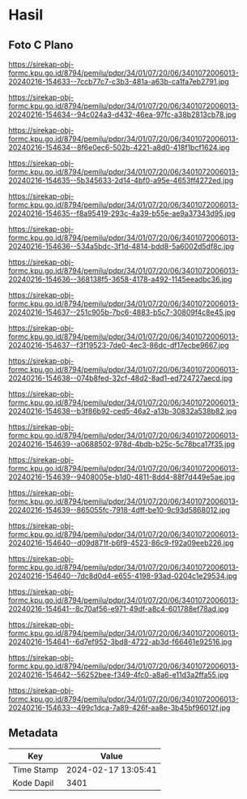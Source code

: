 # Hasil

## Foto C Plano

https://sirekap-obj-formc.kpu.go.id/8794/pemilu/pdpr/34/01/07/20/06/3401072006013-20240216-154633--7ccb77c7-c3b3-481a-a63b-ca1fa7eb2791.jpg

https://sirekap-obj-formc.kpu.go.id/8794/pemilu/pdpr/34/01/07/20/06/3401072006013-20240216-154634--94c024a3-d432-46ea-97fc-a38b2813cb78.jpg

https://sirekap-obj-formc.kpu.go.id/8794/pemilu/pdpr/34/01/07/20/06/3401072006013-20240216-154634--8f6e0ec6-502b-4221-a8d0-418f1bcf1624.jpg

https://sirekap-obj-formc.kpu.go.id/8794/pemilu/pdpr/34/01/07/20/06/3401072006013-20240216-154635--5b345633-2d14-4bf0-a95e-4653ff4272ed.jpg

https://sirekap-obj-formc.kpu.go.id/8794/pemilu/pdpr/34/01/07/20/06/3401072006013-20240216-154635--f8a95419-293c-4a39-b55e-ae9a37343d95.jpg

https://sirekap-obj-formc.kpu.go.id/8794/pemilu/pdpr/34/01/07/20/06/3401072006013-20240216-154636--534a5bdc-3f1d-4814-bdd8-5a6002d5df8c.jpg

https://sirekap-obj-formc.kpu.go.id/8794/pemilu/pdpr/34/01/07/20/06/3401072006013-20240216-154636--368138f5-3658-4178-a492-1145eeadbc36.jpg

https://sirekap-obj-formc.kpu.go.id/8794/pemilu/pdpr/34/01/07/20/06/3401072006013-20240216-154637--251c905b-7bc6-4883-b5c7-30809f4c8e45.jpg

https://sirekap-obj-formc.kpu.go.id/8794/pemilu/pdpr/34/01/07/20/06/3401072006013-20240216-154637--f3f19523-7de0-4ec3-86dc-df17ecbe9667.jpg

https://sirekap-obj-formc.kpu.go.id/8794/pemilu/pdpr/34/01/07/20/06/3401072006013-20240216-154638--074b8fed-32cf-48d2-8ad1-ed724727aecd.jpg

https://sirekap-obj-formc.kpu.go.id/8794/pemilu/pdpr/34/01/07/20/06/3401072006013-20240216-154638--b3f86b92-ced5-46a2-a13b-30832a538b82.jpg

https://sirekap-obj-formc.kpu.go.id/8794/pemilu/pdpr/34/01/07/20/06/3401072006013-20240216-154639--a0688502-978d-4bdb-b25c-5c78bca17f35.jpg

https://sirekap-obj-formc.kpu.go.id/8794/pemilu/pdpr/34/01/07/20/06/3401072006013-20240216-154639--9408005e-b1d0-4811-8dd4-88f7d449e5ae.jpg

https://sirekap-obj-formc.kpu.go.id/8794/pemilu/pdpr/34/01/07/20/06/3401072006013-20240216-154639--865055fc-7918-4dff-be10-9c93d5868012.jpg

https://sirekap-obj-formc.kpu.go.id/8794/pemilu/pdpr/34/01/07/20/06/3401072006013-20240216-154640--d09d871f-b6f9-4523-86c9-f92a09eeb226.jpg

https://sirekap-obj-formc.kpu.go.id/8794/pemilu/pdpr/34/01/07/20/06/3401072006013-20240216-154640--7dc8d0d4-e655-4198-93ad-0204c1e29534.jpg

https://sirekap-obj-formc.kpu.go.id/8794/pemilu/pdpr/34/01/07/20/06/3401072006013-20240216-154641--8c70af56-e971-49df-a8c4-601788ef78ad.jpg

https://sirekap-obj-formc.kpu.go.id/8794/pemilu/pdpr/34/01/07/20/06/3401072006013-20240216-154641--6d7ef952-3bd8-4722-ab3d-f66461e92516.jpg

https://sirekap-obj-formc.kpu.go.id/8794/pemilu/pdpr/34/01/07/20/06/3401072006013-20240216-154642--56252bee-f349-4fc0-a8a6-e11d3a2ffa55.jpg

https://sirekap-obj-formc.kpu.go.id/8794/pemilu/pdpr/34/01/07/20/06/3401072006013-20240216-154633--499c1dca-7a89-426f-aa8e-3b45bf96012f.jpg


## Metadata

| Key        | Value               |
| ---------- | ------------------- |
| Time Stamp | 2024-02-17 13:05:41 |
| Kode Dapil | 3401                |




